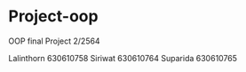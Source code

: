 # Project-oop
OOP final Project 2/2564

Lalinthorn 630610758
Siriwat    630610764
Suparida   630610765
